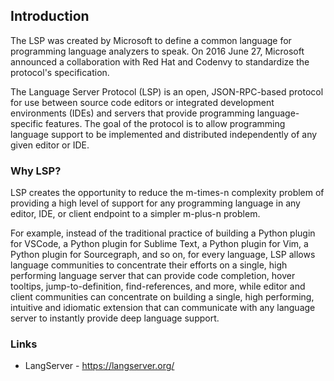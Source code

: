 ## Introduction
The LSP was created by Microsoft to define a common language for programming language analyzers to speak.
On 2016 June 27, Microsoft announced a collaboration with Red Hat and Codenvy to standardize the protocol's specification.

The Language Server Protocol (LSP) is an open, JSON-RPC-based protocol for use between source code editors or integrated development environments (IDEs) and servers that provide programming language-specific features. The goal of the protocol is to allow programming language support to be implemented and distributed independently of any given editor or IDE.

### Why LSP?
LSP creates the opportunity to reduce the m-times-n complexity problem of providing a high level of support for any programming language in any editor, IDE, or client endpoint to a simpler m-plus-n problem.

For example, instead of the traditional practice of building a Python plugin for VSCode, a Python plugin for Sublime Text, a Python plugin for Vim, a Python plugin for Sourcegraph, and so on, for every language, LSP allows language communities to concentrate their efforts on a single, high performing language server that can provide code completion, hover tooltips, jump-to-definition, find-references, and more, while editor and client communities can concentrate on building a single, high performing, intuitive and idiomatic extension that can communicate with any language server to instantly provide deep language support.  

### Links
* LangServer - https://langserver.org/